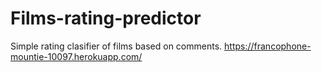 # Films-rating-predictor
Simple rating clasifier of films based on comments.
https://francophone-mountie-10097.herokuapp.com/
